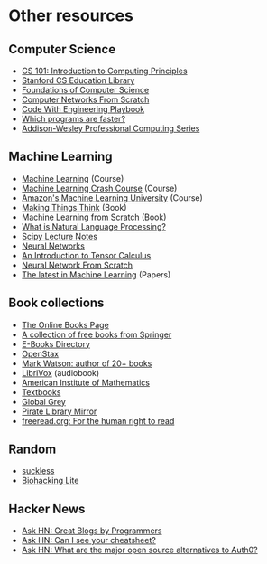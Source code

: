 # Other resources

## Computer Science

* [CS 101: Introduction to Computing Principles](https://web.stanford.edu/class/cs101/)
* [Stanford CS Education Library](http://cslibrary.stanford.edu)
* [Foundations of Computer Science](http://infolab.stanford.edu/~ullman/focs.html)
* [Computer Networks From Scratch](https://www.networksfromscratch.com)
* [Code With Engineering Playbook](https://microsoft.github.io/code-with-engineering-playbook)
* [Which programs are faster?](https://benchmarksgame-team.pages.debian.net/benchmarksgame)
* [Addison-Wesley Professional Computing Series](https://informit.com/series/professionalcomputing)

## Machine Learning

* [Machine Learning](https://www.coursera.org/learn/machine-learning) (Course)
* [Machine Learning Crash Course](https://developers.google.com/machine-learning/crash-course) (Course)
* [Amazon's Machine Learning University](https://www.amazon.science/latest-news/machine-learning-course-free-online-from-amazon-machine-learning-university) (Course)
* [Making Things Think](https://www.holloway.com/g/making-things-think) (Book)
* [Machine Learning from Scratch](https://dafriedman97.github.io/mlbook/content/introduction.html) (Book)
* [What is Natural Language Processing?](https://blog.algorithmia.com/introduction-natural-language-processing-nlp)
* [Scipy Lecture Notes](http://scipy-lectures.org/index.html)
* [Neural Networks](https://aegeorge42.github.io)
* [An Introduction to Tensor Calculus](https://grinfeld.org/books/An-Introduction-To-Tensor-Calculus)
* [Neural Network From Scratch](https://sirupsen.com/napkin/neural-net)
* [The latest in Machine Learning](https://paperswithcode.com) (Papers)

## Book collections

* [The Online Books Page](https://onlinebooks.library.upenn.edu)
* [A collection of free books from Springer](https://hnarayanan.github.io/springer-books)
* [E-Books Directory](http://www.e-booksdirectory.com)
* [OpenStax](https://openstax.org/subjects)
* [Mark Watson: author of 20+ books](https://markwatson.com/#books)
* [LibriVox](https://librivox.org) (audiobook)
* [American Institute of Mathematics](https://aimath.org/textbooks)
* [Textbooks](https://textbooks.cs.ksu.edu/)
* [Global Grey](https://www.globalgreyebooks.com/index.html)
* [Pirate Library Mirror](http://pilimi.org)
* [freeread.org: For the human right to read](https://freeread.org)

## Random

* [suckless](http://suckless.org)
* [Biohacking Lite](https://karpathy.github.io/2020/06/11/biohacking-lite)

## Hacker News

* [Ask HN: Great Blogs by Programmers](https://news.ycombinator.com/item?id=30245247)
* [Ask HN: Can I see your cheatsheet?](https://news.ycombinator.com/item?id=31928736)
* [Ask HN: What are the major open source alternatives to Auth0?](https://news.ycombinator.com/item?id=29392517)

<br>

